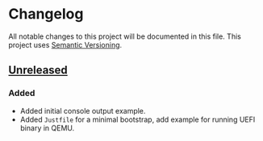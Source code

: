 # Changelog

All notable changes to this project will be documented in this file.
This project uses [Semantic Versioning](https://semver.org/spec/v2.0.0.html).

## [Unreleased]

[Unreleased]: https://github.com/sunsided/uefi-experiments/compare/277456229a7d7ab07a82e250b514cb2683432a0c..HEAD
<!-- [0.1.0]: https://github.com/sunsided/uefi-experiments/releases/tag/v0.1.0 -->

### Added

- Added initial console output example.
- Added `Justfile` for a minimal bootstrap, add example for running UEFI binary in QEMU.
